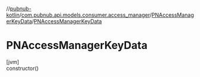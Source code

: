 //[pubnub-kotlin](../../../index.md)/[com.pubnub.api.models.consumer.access_manager](../index.md)/[PNAccessManagerKeyData](index.md)/[PNAccessManagerKeyData](-p-n-access-manager-key-data.md)

# PNAccessManagerKeyData

[jvm]\
constructor()
